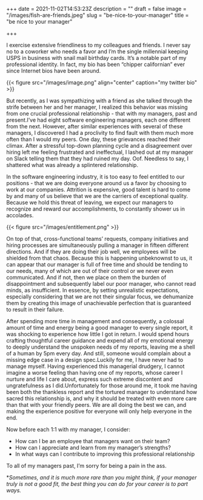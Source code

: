 +++
date = 2021-11-02T14:53:23Z
description = ""
draft = false
image = "/images/fish-are-friends.jpeg"
slug = "be-nice-to-your-manager"
title = "be nice to your manager"

+++

I exercise extensive friendliness to my colleagues and friends. I never say no to a coworker who needs a favor and I’m the single millennial keeping USPS in business with snail mail birthday cards. It’s a notable part of my professional identity. In fact, my bio has been “chipper californian” ever since Internet bios have been around.

{{< figure src="/images/image.png" align="center" caption="my twitter bio" >}}

But recently, as I was sympathizing with a friend as she talked through the strife between her and her manager, I realized this behavior was missing from one crucial professional relationship - that with my managers, past and present.I’ve had eight software engineering managers, each one different from the next. However, after similar experiences with several of these managers, I discovered I had a proclivity to find fault with them much more often than I would my peers. One day, these grievances reached their climax. After a stressful top-down planning cycle and a disagreement over hiring left me feeling frustrated and ineffectual, I lashed out at my manager on Slack telling them that they had ruined my day. Oof. Needless to say, I shattered what was already a splintered relationship.

In the software engineering industry, it is too easy to feel entitled to our positions - that we are doing everyone around us a favor by choosing to work at our companies. Attrition is expensive, good talent is hard to come by and many of us believe that we are the carriers of exceptional quality. Because we hold this threat of leaving, we expect our managers to recognize and reward our accomplishments, to constantly shower us in accolades.

{{< figure src="/images/entitlement.png" >}}

On top of that, cross-functional teams’ requests, company initiatives and hiring processes are simultaneously pulling a manager in fifteen different directions. And if they are doing their job well, we employees will be shielded from that chaos. Because this is happening unbeknownst to us, it can appear that our manager is full of free time and should be tending to our needs, many of which are out of their control or we never even communicated. And if not, then we place on them the burden of disappointment and subsequently label our poor manager, who cannot read minds, as insufficient. In essence, by setting unrealistic expectations, especially considering that we are not their singular focus, we dehumanize them by creating this image of unachievable perfection that is guaranteed to result in their failure.

After spending more time in management and consequently, a colossal amount of time and energy being a good manager to every single report, it was shocking to experience how little I got in return. I would spend hours crafting thoughtful career guidance and expend all of my emotional energy to deeply understand the unspoken needs of my reports, leaving me a shell of a human by 5pm every day. And still, someone would complain about a missing edge case in a design spec.Luckily for me, I have never had to manage myself. Having experienced this managerial drudgery, I cannot imagine a worse feeling than having one of my reports, whose career I nurture and life I care about, express such extreme discontent and ungratefulness as I did.Unfortunately for those around me, it took me having been both the thankless report and the tortured manager to understand how sacred this relationship is, and why it should be treated with even more care than that with your friendly peers. We are all doing the best we can, and making the experience positive for everyone will only help everyone in the end.

Now before each 1:1 with my manager, I consider:

- How can I be an employee that managers want on their team?
- How can I appreciate and learn from my manager’s strengths?
- In what ways can I contribute to improving this professional relationship

To all of my managers past, I’m sorry for being a pain in the ass.

\*_Sometimes, and it is much more rare than you might think, if your manager truly is not a good fit, the best thing you can do for your career is to part ways._
